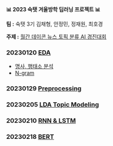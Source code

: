 **📊 2023 숙탯 겨울방학 딥러닝 프로젝트 📊**

**팀 :** 숙탯 3기 김채형, 안정민, 정재원, 최호경 

**주제 :** [월간 데이콘 뉴스 토픽 분류 AI 경진대회](https://dacon.io/competitions/official/235747/overview/description)

### 20230120 [EDA](https://github.com/havehill/sooktat_DL_project/tree/chaehyoung/230120)
- [명사, 행태소 분석](https://github.com/havehill/sooktat_DL_project/blob/chaehyoung/230120/1_EDA%20(1).ipynb)
- [N-gram](https://github.com/havehill/sooktat_DL_project/blob/chaehyoung/230120/1_EDA%20(2).ipynb)

### 20230129 [Preprocessing](https://github.com/havehill/sooktat_DL_project/blob/chaehyoung/230129/2_Preprocessing.ipynb)
  
### 20230205 [LDA Topic Modeling](https://github.com/havehill/sooktat_DL_project/blob/chaehyoung/230205/3_LDA_topic_modeling.ipynb)

### 20230210 [RNN & LSTM](https://github.com/havehill/sooktat_DL_project/blob/chaehyoung/230210/4_RNN_LSTM.ipynb)

### 20230218 [BERT](https://github.com/havehill/sooktat_DL_project/blob/chaehyoung/230218/5_BERT.ipynb)
